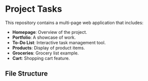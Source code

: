 # Project Tasks

This repository contains a multi-page web application that includes:

- **Homepage**: Overview of the project.
- **Portfolio**: A showcase of work.
- **To-Do List**: Interactive task management tool.
- **Products**: Display of product items.
- **Groceries**: Grocery list example.
- **Cart**: Shopping cart feature.

## File Structure

